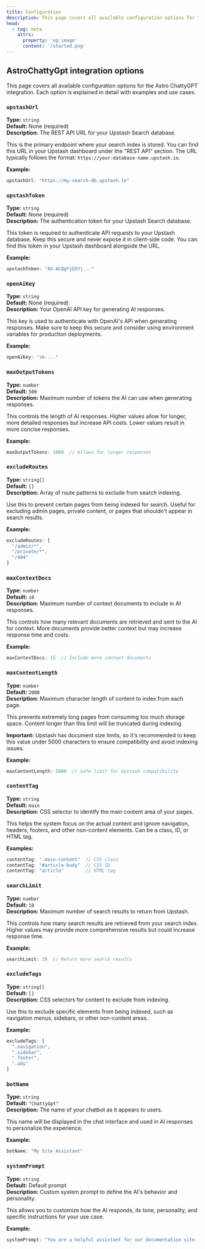```yaml
---
title: Configuration
description: This page covers all available configuration options for the Astro ChattyGPT integration. Each option is explained in detail with examples and use cases.
head:
  - tag: meta
    attrs:
      property: 'og:image'
      content: '/started.png'
---
```


## AstroChattyGpt integration options

This page covers all available configuration options for the Astro ChattyGPT integration. Each option is explained in detail with examples and use cases.

### `upstashUrl`

**Type:** `string`  
**Default:** None (required)  
**Description:** The REST API URL for your Upstash Search database.

This is the primary endpoint where your search index is stored. You can find this URL in your Upstash dashboard under the "REST API" section. The URL typically follows the format: `https://your-database-name.upstash.io`.

**Example:**
```javascript
upstashUrl: "https://my-search-db.upstash.io"
```

### `upstashToken`

**Type:** `string`  
**Default:** None (required)  
**Description:** The authentication token for your Upstash Search database.

This token is required to authenticate API requests to your Upstash database. Keep this secure and never expose it in client-side code. You can find this token in your Upstash dashboard alongside the URL.

**Example:**
```javascript
upstashToken: "AX-ACQgYjQ5Yj..."
```

### `openAiKey`

**Type:** `string`  
**Default:** None (required)  
**Description:** Your OpenAI API key for generating AI responses.

This key is used to authenticate with OpenAI's API when generating responses. Make sure to keep this secure and consider using environment variables for production deployments.

**Example:**
```javascript
openAiKey: "sk-..."
```

### `maxOutputTokens`

**Type:** `number`  
**Default:** `500`  
**Description:** Maximum number of tokens the AI can use when generating responses.

This controls the length of AI responses. Higher values allow for longer, more detailed responses but increase API costs. Lower values result in more concise responses.

**Example:**
```javascript
maxOutputTokens: 1000  // Allows for longer responses
```

### `excludeRoutes`

**Type:** `string[]`  
**Default:** `[]`  
**Description:** Array of route patterns to exclude from search indexing.

Use this to prevent certain pages from being indexed for search. Useful for excluding admin pages, private content, or pages that shouldn't appear in search results.

**Example:**
```javascript
excludeRoutes: [
  "/admin/*",
  "/private/*",
  "/404"
]
```

### `maxContextDocs`

**Type:** `number`  
**Default:** `10`  
**Description:** Maximum number of context documents to include in AI responses.

This controls how many relevant documents are retrieved and sent to the AI for context. More documents provide better context but may increase response time and costs.

**Example:**
```javascript
maxContextDocs: 15  // Include more context documents
```

### `maxContentLength`

**Type:** `number`  
**Default:** `2000`  
**Description:** Maximum character length of content to index from each page.

This prevents extremely long pages from consuming too much storage space. Content longer than this limit will be truncated during indexing.

**Important:** Upstash has document size limits, so it's recommended to keep this value under 5000 characters to ensure compatibility and avoid indexing issues.

**Example:**
```javascript
maxContentLength: 5000  // Safe limit for Upstash compatibility
```

### `contentTag`

**Type:** `string`  
**Default:** `main`  
**Description:** CSS selector to identify the main content area of your pages.

This helps the system focus on the actual content and ignore navigation, headers, footers, and other non-content elements. Can be a class, ID, or HTML tag.

**Examples:**
```javascript
contentTag: ".main-content"  // CSS class
contentTag: "#article-body"  // CSS ID
contentTag: "article"        // HTML tag
```

### `searchLimit`

**Type:** `number`  
**Default:** `10`  
**Description:** Maximum number of search results to return from Upstash.

This controls how many search results are retrieved from your search index. Higher values may provide more comprehensive results but could increase response time.

**Example:**
```javascript
searchLimit: 20  // Return more search results
```

### `excludeTags`

**Type:** `string[]`  
**Default:** `[]`  
**Description:** CSS selectors for content to exclude from indexing.

Use this to exclude specific elements from being indexed, such as navigation menus, sidebars, or other non-content areas.

**Example:**
```javascript
excludeTags: [
  ".navigation",
  ".sidebar",
  ".footer",
  ".ads"
]
```

### `botName`

**Type:** `string`  
**Default:** `"ChattyGpt"`  
**Description:** The name of your chatbot as it appears to users.

This name will be displayed in the chat interface and used in AI responses to personalize the experience.

**Example:**
```javascript
botName: "My Site Assistant"
```

### `systemPrompt`

**Type:** `string`  
**Default:** Default prompt  
**Description:** Custom system prompt to define the AI's behavior and personality.

This allows you to customize how the AI responds, its tone, personality, and specific instructions for your use case.

**Example:**
```javascript
systemPrompt: "You are a helpful assistant for our documentation site. Always provide accurate, helpful information and cite sources when possible."
```

